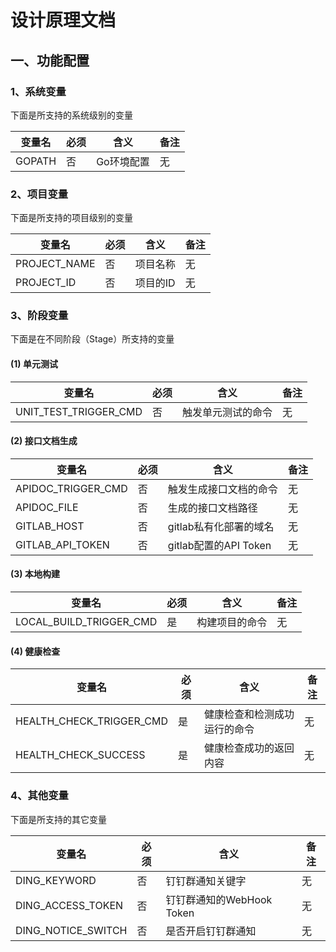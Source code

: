 # 设计原理文档

## <span id="1">一、功能配置</span>

### 1、系统变量
下面是所支持的系统级别的变量

| 变量名 | 必须  | 含义    | 备注 |
| ---- |----|----|----|
| GOPATH | 否   | Go环境配置 | 无  |

### 2、项目变量
下面是所支持的项目级别的变量

| 变量名          | 必须  | 含义    | 备注  |
|--------------|-----|-------|-----|
| PROJECT_NAME | 否   | 项目名称  | 无   |
| PROJECT_ID   | 否   | 项目的ID | 无   |

### 3、阶段变量
下面是在不同阶段（Stage）所支持的变量

#### (1) 单元测试

| 变量名          | 必须  | 含义        | 备注  |
|--------------|-----|-----------|-----|
| UNIT_TEST_TRIGGER_CMD | 否   | 触发单元测试的命令 | 无   |

#### (2) 接口文档生成

| 变量名          | 必须  | 含义                 | 备注  |
|--------------|-----|--------------------|-----|
| APIDOC_TRIGGER_CMD | 否   | 触发生成接口文档的命令        | 无   |
| APIDOC_FILE   | 否   | 生成的接口文档路径          | 无   |
| GITLAB_HOST   | 否   | gitlab私有化部署的域名     | 无   |
| GITLAB_API_TOKEN   | 否   | gitlab配置的API Token | 无   |

#### (3) 本地构建

| 变量名          | 必须  | 含义      | 备注  |
|--------------|-----|---------|-----|
| LOCAL_BUILD_TRIGGER_CMD | 是   | 构建项目的命令 | 无   |

#### (4) 健康检查

| 变量名          | 必须  | 含义             | 备注  |
|--------------|-----|----------------|-----|
| HEALTH_CHECK_TRIGGER_CMD | 是   | 健康检查和检测成功运行的命令 | 无   |
| HEALTH_CHECK_SUCCESS | 是   | 健康检查成功的返回内容    | 无   |

### 4、其他变量
下面是所支持的其它变量

| 变量名          | 必须  | 含义                  | 备注  |
|--------------|-----|---------------------|-----|
| DING_KEYWORD | 否   | 钉钉群通知关键字            | 无   |
| DING_ACCESS_TOKEN   | 否   | 钉钉群通知的WebHook Token | 无   |
| DING_NOTICE_SWITCH | 否   | 是否开启钉钉群通知           | 无   |


